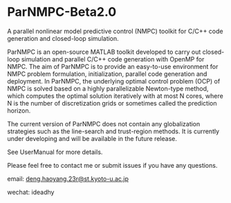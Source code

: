 # ParNMPC-Beta2.0
A parallel nonlinear model predictive control (NMPC) toolkit for C/C++ code generation and closed-loop simulation.

ParNMPC is an open-source MATLAB toolkit developed to carry out closed-loop simulation and parallel C/C++ code generation with OpenMP for NMPC. The aim of ParNMPC is to provide an easy-to-use environment for NMPC problem formulation, initialization, parallel code generation and deployment. In ParNMPC, the underlying optimal control problem (OCP) of NMPC is solved based on a highly parallelizable Newton-type method, which computes the optimal solution iteratively with at most N cores, where N is the number of discretization grids or sometimes called the prediction horizon.

The current version of ParNMPC does not contain any globalization strategies such as the line-search and trust-region methods. It is currently under developing and will be available in the future release.

See UserManual for more details.

Please feel free to contact me or submit issues if you have any questions.

email: deng.haoyang.23r@st.kyoto-u.ac.jp

wechat: ideadhy
